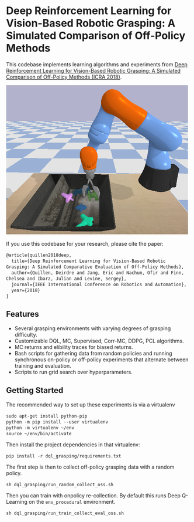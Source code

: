 # Deep Reinforcement Learning for Vision-Based Robotic Grasping: A Simulated Comparison of Off-Policy Methods

This codebase implements learning algorithms and experiments from [Deep
Reinforcement Learning for Vision-Based Robotic Grasping: A Simulated Comparison
of Off-Policy Methods (ICRA 2018)](https://arxiv.org/abs/1802.10264).

![grasping in pybullet](grasping_setup.png)

If you use this codebase for your research, please cite the paper:

```
@article{quillen2018deep,
  title={Deep Reinforcement Learning for Vision-Based Robotic Grasping: A Simulated Comparative Evaluation of Off-Policy Methods},
  author={Quillen, Deirdre and Jang, Eric and Nachum, Ofir and Finn, Chelsea and Ibarz, Julian and Levine, Sergey},
  journal={IEEE International Conference on Robotics and Automation},
  year={2018}
}
```

## Features

*   Several grasping environments with varying degrees of grasping difficulty.
*   Customizable DQL, MC, Supervised, Corr-MC, DDPG, PCL algorithms.
*   MC returns and elibility traces for biased returns.
*   Bash scripts for gathering data from random policies and running synchronous
    on-policy or off-policy experiments that alternate between training and
    evaluation.
*   Scripts to run grid search over hyperparameters.

## Getting Started

The recommended way to set up these experiments is via a virtualenv

```
sudo apt-get install python-pip
python -m pip install --user virtualenv
python -m virtualenv ~/env
source ~/env/bin/activate
```

Then install the project dependencies in that virtualenv:

```
pip install -r dql_grasping/requirements.txt
```

The first step is then to collect off-policy grasping data with a random policy.

```
sh dql_grasping/run_random_collect_oss.sh
```

Then you can train with onpolicy re-collection. By default this runs Deep
Q-Learning on the `env_procedural` environment.

```
sh dql_grasping/run_train_collect_eval_oss.sh
```

